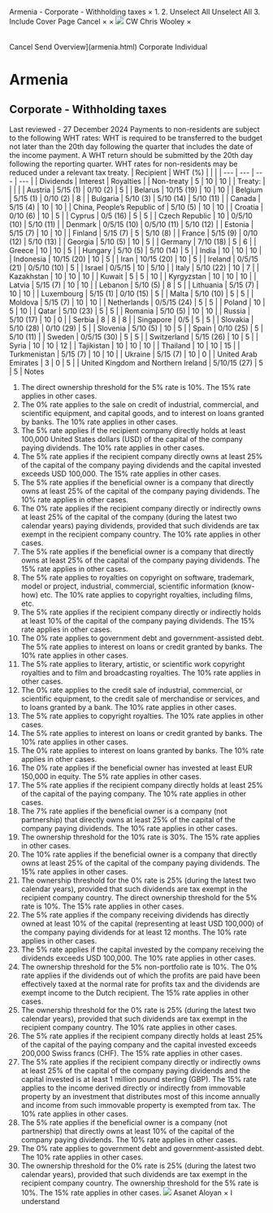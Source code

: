 Armenia - Corporate - Withholding taxes
×
1.
2.
Unselect All
Unselect All
3.
Include Cover Page
Cancel
×
×
![](-/media/world-wide-tax-summaries/attachments/global---chris-wooley.ashx%3Frev=ac5e5f3223b34096b1afc2a6009c7320&revision=ac5e5f32-23b3-4096-b1af-c2a6009c7320&hash=859B7ADC84DC2CBEC9760E9E6EE7DE6D0A8BFCDF)
CW
Chris Wooley
×
######
Cancel
Send
Overview](armenia.html)
Corporate
Individual
# Armenia
## Corporate - Withholding taxes
Last reviewed - 27 December 2024
Payments to non-residents are subject to the following WHT rates:
WHT is required to be transferred to the budget not later than the 20th day following the quarter that includes the date of the income payment. A WHT return should be submitted by the 20th day following the reporting quarter.
WHT rates for non-residents may be reduced under a relevant tax treaty.
| Recipient | WHT (%) | | |
| --- | --- | --- | --- |
| Dividends | Interest | Royalties |
| Non-treaty | 5 | 10 | 10 |
| Treaty: |  |  |  |
| Austria | 5/15 (1) | 0/10 (2) | 5 |
| Belarus | 10/15 (19) | 10 | 10 |
| Belgium | 5/15 (1) | 0/10 (2) | 8 |
| Bulgaria | 5/10 (3) | 5/10 (14) | 5/10 (11) |
| Canada | 5/15 (4) | 10 | 10 |
| China, People’s Republic of | 5/10 (5) | 10 | 10 |
| Croatia | 0/10 (6) | 10 | 5 |
| Cyprus | 0/5 (16) | 5 | 5 |
| Czech Republic | 10 | 0/5/10 (10) | 5/10 (11) |
| Denmark | 0/5/15 (10) | 0/5/10 (11) | 5/10 (12) |
| Estonia | 5/15 (7) | 10 | 10 |
| Finland | 5/15 (7) | 5 | 5/10 (8) |
| France | 5/15 (9) | 0/10 (12) | 5/10 (13) |
| Georgia | 5/10 (5) | 10 | 5 |
| Germany | 7/10 (18) | 5 | 6 |
| Greece | 10 | 10 | 5 |
| Hungary | 5/10 (5) | 5/10 (14) | 5 |
| India | 10 | 10 | 10 |
| Indonesia | 10/15 (20) | 10 | 5 |
| Iran | 10/15 (20) | 10 | 5 |
| Ireland | 0/5/15 (21) | 0/5/10 (10) | 5 |
| Israel | 0/5/15 | 10 | 5/10 |
| Italy | 5/10 (22) | 10 | 7 |
| Kazakhstan | 10 | 10 | 10 |
| Kuwait | 5 | 5 | 10 |
| Kyrgyzstan | 10 | 10 | 10 |
| Latvia | 5/15 (7) | 10 | 10 |
| Lebanon | 5/10 (5) | 8 | 5 |
| Lithuania | 5/15 (7) | 10 | 10 |
| Luxembourg | 5/15 (1) | 0/10 (15) | 5 |
| Malta | 5/10 (10) | 5 | 5 |
| Moldova | 5/15 (7) | 10 | 10 |
| Netherlands | 0/5/15 (24) | 5 | 5 |
| Poland | 10 | 5 | 10 |
| Qatar | 5/10 (23) | 5 | 5 |
| Romania | 5/10 (5) | 10 | 10 |
| Russia | 5/10 (17) | 10 | 0 |
| Serbia | 8 | 8 | 8 |
| Singapore | 0/5 | 5 | 5 |
| Slovakia | 5/10 (28) | 0/10 (29) | 5 |
| Slovenia | 5/10 (5) | 10 | 5 |
| Spain | 0/10 (25) | 5 | 5/10 (11) |
| Sweden | 0/5/15 (30) | 5 | 5 |
| Switzerland | 5/15 (26) | 10 | 5 |
| Syria | 10 | 10 | 12 |
| Tajikistan | 10 | 10 | 10 |
| Thailand | 10 | 10 | 15 |
| Turkmenistan | 5/15 (7) | 10 | 10 |
| Ukraine | 5/15 (7) | 10 | 0 |
| United Arab Emirates | 3 | 0 | 5 |
| United Kingdom and Northern Ireland | 5/10/15 (27) | 5 | 5 |
Notes
1. The direct ownership threshold for the 5% rate is 10%. The 15% rate applies in other cases.
2. The 0% rate applies to the sale on credit of industrial, commercial, and scientific equipment, and capital goods, and to interest on loans granted by banks. The 10% rate applies in other cases.
3. The 5% rate applies if the recipient company directly holds at least 100,000 United States dollars (USD) of the capital of the company paying dividends. The 10% rate applies in other cases.
4. The 5% rate applies if the recipient company directly owns at least 25% of the capital of the company paying dividends and the capital invested exceeds USD 100,000. The 15% rate applies in other cases.
5. The 5% rate applies if the beneficial owner is a company that directly owns at least 25% of the capital of the company paying dividends. The 10% rate applies in other cases.
6. The 0% rate applies if the recipient company directly or indirectly owns at least 25% of the capital of the company (during the latest two calendar years) paying dividends, provided that such dividends are tax exempt in the recipient company country. The 10% rate applies in other cases.
7. The 5% rate applies if the beneficial owner is a company that directly owns at least 25% of the capital of the company paying dividends. The 15% rate applies in other cases.
8. The 5% rate applies to royalties on copyright on software, trademark, model or project, industrial, commercial, scientific information (know-how) etc. The 10% rate applies to copyright royalties, including films, etc.
9. The 5% rate applies if the recipient company directly or indirectly holds at least 10% of the capital of the company paying dividends. The 15% rate applies in other cases.
10. The 0% rate applies to government debt and government-assisted debt. The 5% rate applies to interest on loans or credit granted by banks. The 10% rate applies in other cases.
11. The 5% rate applies to literary, artistic, or scientific work copyright royalties and to film and broadcasting royalties. The 10% rate applies in other cases.
12. The 0% rate applies to the credit sale of industrial, commercial, or scientific equipment, to the credit sale of merchandise or services, and to loans granted by a bank. The 10% rate applies in other cases.
13. The 5% rate applies to copyright royalties. The 10% rate applies in other cases.
14. The 5% rate applies to interest on loans or credit granted by banks. The 10% rate applies in other cases.
15. The 0% rate applies to interest on loans granted by banks. The 10% rate applies in other cases.
16. The 0% rate applies if the beneficial owner has invested at least EUR 150,000 in equity. The 5% rate applies in other cases.
17. The 5% rate applies if the recipient company directly holds at least 25% of the capital of the paying company. The 10% rate applies in other cases.
18. The 7% rate applies if the beneficial owner is a company (not partnership) that directly owns at least 25% of the capital of the company paying dividends. The 10% rate applies in other cases.
19. The ownership threshold for the 10% rate is 30%. The 15% rate applies in other cases.
20. The 10% rate applies if the beneficial owner is a company that directly owns at least 25% of the capital of the company paying dividends. The 15% rate applies in other cases.
21. The ownership threshold for the 0% rate is 25% (during the latest two calendar years), provided that such dividends are tax exempt in the recipient company country. The direct ownership threshold for the 5% rate is 10%. The 15% rate applies in other cases.
22. The 5% rate applies if the company receiving dividends has directly owned at least 10% of the capital (representing at least USD 100,000) of the company paying dividends for at least 12 months. The 10% rate applies in other cases.
23. The 5% rate applies if the capital invested by the company receiving the dividends exceeds USD 100,000. The 10% rate applies in other cases.
24. The ownership threshold for the 5% non-portfolio rate is 10%. The 0% rate applies if the dividends out of which the profits are paid have been effectively taxed at the normal rate for profits tax and the dividends are exempt income to the Dutch recipient. The 15% rate applies in other cases.
25. The ownership threshold for the 0% rate is 25% (during the latest two calendar years), provided that such dividends are tax exempt in the recipient company country. The 10% rate applies in other cases.
26. The 5% rate applies if the recipient company directly holds at least 25% of the capital of the paying company and the capital invested exceeds 200,000 Swiss francs (CHF). The 15% rate applies in other cases.
27. The 5% rate applies if the recipient company directly or indirectly owns at least 25% of the capital of the company paying dividends and the capital invested is at least 1 million pound sterling (GBP). The 15% rate applies to the income derived directly or indirectly from immovable property by an investment that distributes most of this income annually and income from such immovable property is exempted from tax. The 10% rate applies in other cases.
28. The 5% rate applies if the beneficial owner is a company (not partnership) that directly owns at least 10% of the capital of the company paying dividends. The 10% rate applies in other cases.
29. The 0% rate applies to government debt and government-assisted debt. The 10% rate applies in other cases.
30. The ownership threshold for the 0% rate is 25% (during the latest two calendar years), provided that such dividends are tax exempt in the recipient company country. The ownership threshold for the 5% rate is 10%. The 15% rate applies in other cases.
![](-/media/world-wide-tax-summaries/armeniaasanet-aloyanarmenia--asanet-aloyanjpg20230710165254018.ashx%3Frev=769d30634e5c4f8f800cf22418a6ce30&revision=769d3063-4e5c-4f8f-800c-f22418a6ce30&hash=AEF8B536B812F80C0E5D6D1EA4CE9BF3C9A61A02)
Asanet Aloyan
×
I understand